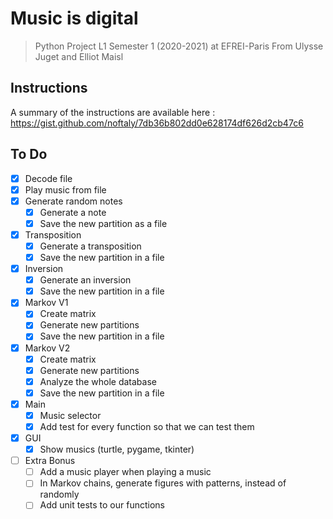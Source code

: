 # Music is digital

> Python Project L1 Semester 1 (2020-2021) at EFREI-Paris
> From Ulysse Juget and Elliot Maisl

## Instructions

A summary of the instructions are available here : https://gist.github.com/noftaly/7db36b802dd0e628174df626d2cb47c6

## To Do

- [x] Decode file
- [x] Play music from file
- [x] Generate random notes
  - [x] Generate a note
  - [x] Save the new partition as a file
- [x] Transposition
  - [x] Generate a transposition
  - [x] Save the new partition in a file
- [x] Inversion
  - [x] Generate an inversion
  - [x] Save the new partition in a file
- [x] Markov V1
  - [x] Create matrix
  - [x] Generate new partitions
  - [x] Save the new partition in a file
- [x] Markov V2
  - [x] Create matrix
  - [x] Generate new partitions
  - [x] Analyze the whole database
  - [x] Save the new partition in a file

- [x] Main
  - [x] Music selector
  - [x] Add test for every function so that we can test them

- [x] GUI
  - [x] Show musics (turtle, pygame, tkinter)

- [ ] Extra Bonus
  - [ ] Add a music player when playing a music
  - [ ] In Markov chains, generate figures with patterns, instead of randomly
  - [ ] Add unit tests to our functions
